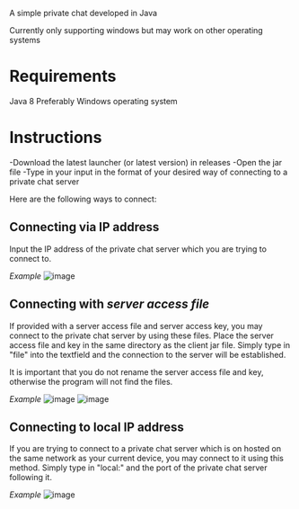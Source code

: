 A simple private chat developed in Java

Currently only supporting windows but may work on other operating systems


# Requirements
Java 8
Preferably Windows operating system

# Instructions
-Download the latest launcher (or latest version) in releases
-Open the jar file
-Type in your input in the format of your desired way of connecting to a private chat server

Here are the following ways to connect:

## Connecting via IP address
Input the IP address of the private chat server which you are trying to connect to.

_Example_
![image](https://user-images.githubusercontent.com/60021675/116835327-cab0b100-ab76-11eb-8e14-9b10fa7f381b.png)



## Connecting with _server access file_
If provided with a server access file and server access key, you may connect to the private chat server by using these files.
Place the server access file and key in the same directory as the client jar file.
Simply type in "file" into the textfield and the connection to the server will be established.

It is important that you do not rename the server access file and key, otherwise the program will not find the files.

_Example_
![image](https://user-images.githubusercontent.com/60021675/116835638-35aeb780-ab78-11eb-859b-d9724050f08e.png)
![image](https://user-images.githubusercontent.com/60021675/116835671-5545e000-ab78-11eb-86a9-4a7b754bc862.png)



## Connecting to local IP address
If you are trying to connect to a private chat server which is on hosted on the same network as your current device, you may connect to it using this method.
Simply type in "local:" and the port of the private chat server following it.

_Example_
![image](https://user-images.githubusercontent.com/60021675/116835804-e9b04280-ab78-11eb-8256-3932281752fe.png)
